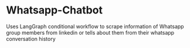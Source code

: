 # Whatsapp-Chatbot
Uses LangGraph conditional workflow to scrape information of Whatsapp group members from linkedin or tells about them from their whatsapp conversation history
